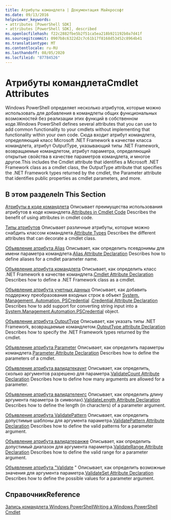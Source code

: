 ```yaml
---
title: Атрибуты командлета | Документация Майкрософт
ms.date: 09/13/2016
helpviewer_keywords:
- attributes [PowerShell SDK]
- attributes [PowerShell SDK], described
ms.openlocfilehash: f22c2882fbe5b2f51ca5ea218b921192b0a7d41f
ms.sourcegitcommit: 0907b8c6322d2c7c61b17f8168d53452c8964b41
ms.translationtype: MT
ms.contentlocale: ru-RU
ms.lasthandoff: 08/05/2020
ms.locfileid: "87784526"
---
```

# <a name="cmdlet-attributes"></a><span data-ttu-id="583e2-102">Атрибуты командлета</span><span class="sxs-lookup"><span data-stu-id="583e2-102">Cmdlet Attributes</span></span>

<span data-ttu-id="583e2-103">Windows PowerShell определяет несколько атрибутов, которые можно использовать для добавления в командлеты общих функциональных возможностей без реализации этих функций в собственном коде.</span><span class="sxs-lookup"><span data-stu-id="583e2-103">Windows PowerShell defines several attributes that you can use to add common functionality to your cmdlets without implementing that functionality within your own code.</span></span> <span data-ttu-id="583e2-104">Сюда входит атрибут командлета, определяющий класс Microsoft .NET Framework в качестве класса командлета, атрибут OutputType, указывающий типы .NET Framework, возвращаемые командлетом, атрибут параметра, определяющий открытые свойства в качестве параметров командлета, и многое другое.</span><span class="sxs-lookup"><span data-stu-id="583e2-104">This includes the Cmdlet attribute that identifies a Microsoft .NET Framework class as a cmdlet class, the OutputType attribute that specifies the .NET Framework types returned by the cmdlet, the Parameter attribute that identifies public properties as cmdlet parameters, and more.</span></span>

## <a name="in-this-section"></a><span data-ttu-id="583e2-105">В этом разделе</span><span class="sxs-lookup"><span data-stu-id="583e2-105">In This Section</span></span>

<span data-ttu-id="583e2-106">[Атрибуты в коде командлета](./attributes-in-cmdlet-code.md) Описывает преимущества использования атрибутов в коде командлета.</span><span class="sxs-lookup"><span data-stu-id="583e2-106">[Attributes in Cmdlet Code](./attributes-in-cmdlet-code.md) Describes the benefit of using attributes in cmdlet code.</span></span>

<span data-ttu-id="583e2-107">[Типы атрибутов](./attribute-types.md) Описывает различные атрибуты, которые можно снабдить классом командлета.</span><span class="sxs-lookup"><span data-stu-id="583e2-107">[Attribute Types](./attribute-types.md) Describes the different attributes that can decorate a cmdlet class.</span></span>

<span data-ttu-id="583e2-108">[Объявление атрибута Alias](./alias-attribute-declaration.md) Описывает, как определить псевдонимы для имени параметра командлета.</span><span class="sxs-lookup"><span data-stu-id="583e2-108">[Alias Attribute Declaration](./alias-attribute-declaration.md) Describes how to define aliases for a cmdlet parameter name.</span></span>

<span data-ttu-id="583e2-109">[Объявление атрибута командлета](./cmdlet-attribute-declaration.md) Описывает, как определить класс .NET Framework в качестве командлета.</span><span class="sxs-lookup"><span data-stu-id="583e2-109">[Cmdlet Attribute Declaration](./cmdlet-attribute-declaration.md) Describes how to define a .NET Framework class as a cmdlet.</span></span>

<span data-ttu-id="583e2-110">[Объявление атрибута учетных данных](./credential-attribute-declaration.md) Описывает, как добавить поддержку преобразования входных строк в объект [System. Management. Automation. PSCredential](/dotnet/api/System.Management.Automation.PSCredential) .</span><span class="sxs-lookup"><span data-stu-id="583e2-110">[Credential Attribute Declaration](./credential-attribute-declaration.md) Describes how to add support for converting string input into a [System.Management.Automation.PSCredential](/dotnet/api/System.Management.Automation.PSCredential) object.</span></span>

<span data-ttu-id="583e2-111">[Объявление атрибута OutputType](./outputtype-attribute-declaration.md) Описывает, как указать типы .NET Framework, возвращаемые командлетом.</span><span class="sxs-lookup"><span data-stu-id="583e2-111">[OutputType attribute Declaration](./outputtype-attribute-declaration.md) Describes how to specify the .NET Framework types returned by the cmdlet.</span></span>

<span data-ttu-id="583e2-112">[Объявление атрибута Parameter](./parameter-attribute-declaration.md) Описывает, как определить параметры командлета.</span><span class="sxs-lookup"><span data-stu-id="583e2-112">[Parameter Attribute Declaration](./parameter-attribute-declaration.md) Describes how to define the parameters of a cmdlet.</span></span>

<span data-ttu-id="583e2-113">[Объявление атрибута валидатекаунт](./validatecount-attribute-declaration.md) Описывает, как определить, сколько аргументов разрешено для параметра.</span><span class="sxs-lookup"><span data-stu-id="583e2-113">[ValidateCount Attribute Declaration](./validatecount-attribute-declaration.md) Describes how to define how many arguments are allowed for a parameter.</span></span>

<span data-ttu-id="583e2-114">[Объявление атрибута валидателенгс](./validatelength-attribute-declaration.md) Описывает, как определить длину аргумента параметра (в символах).</span><span class="sxs-lookup"><span data-stu-id="583e2-114">[ValidateLength Attribute Declaration](./validatelength-attribute-declaration.md) Describes how to define the length (in characters) of a parameter argument.</span></span>

<span data-ttu-id="583e2-115">[Объявление атрибута ValidatePattern](./validatepattern-attribute-declaration.md) Описывает, как определить допустимые шаблоны для аргумента параметра.</span><span class="sxs-lookup"><span data-stu-id="583e2-115">[ValidatePattern Attribute Declaration](./validatepattern-attribute-declaration.md) Describes how to define the valid patterns for a parameter argument.</span></span>

<span data-ttu-id="583e2-116">[Объявление атрибута валидатеранже](./validaterange-attribute-declaration.md) Описывает, как определить допустимый диапазон для аргумента параметра.</span><span class="sxs-lookup"><span data-stu-id="583e2-116">[ValidateRange Attribute Declaration](./validaterange-attribute-declaration.md) Describes how to define the valid range for a parameter argument.</span></span>

<span data-ttu-id="583e2-117">[Объявление атрибута "Validate](./validateset-attribute-declaration.md) " Описывает, как определить возможные значения для аргумента параметра.</span><span class="sxs-lookup"><span data-stu-id="583e2-117">[ValidateSet Attribute Declaration](./validateset-attribute-declaration.md) Describes how to define the possible values for a parameter argument.</span></span>

## <a name="reference"></a><span data-ttu-id="583e2-118">Справочник</span><span class="sxs-lookup"><span data-stu-id="583e2-118">Reference</span></span>

[<span data-ttu-id="583e2-119">Запись командлета Windows PowerShell</span><span class="sxs-lookup"><span data-stu-id="583e2-119">Writing a Windows PowerShell Cmdlet</span></span>](./writing-a-windows-powershell-cmdlet.md)
